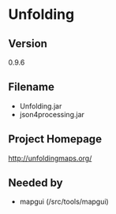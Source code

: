 # Unfolding

## Version

0.9.6

## Filename

- Unfolding.jar
- json4processing.jar

## Project Homepage

http://unfoldingmaps.org/

## Needed by

- mapgui (/src/tools/mapgui)